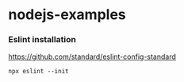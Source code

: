 # nodejs-examples

### Eslint installation


https://github.com/standard/eslint-config-standard

`npx eslint --init`